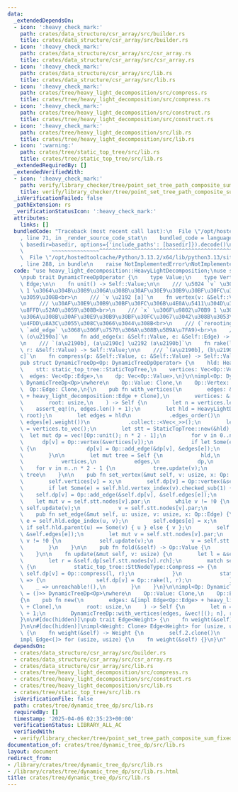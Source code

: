 ```yaml
---
data:
  _extendedDependsOn:
  - icon: ':heavy_check_mark:'
    path: crates/data_structure/csr_array/src/builder.rs
    title: crates/data_structure/csr_array/src/builder.rs
  - icon: ':heavy_check_mark:'
    path: crates/data_structure/csr_array/src/csr_array.rs
    title: crates/data_structure/csr_array/src/csr_array.rs
  - icon: ':heavy_check_mark:'
    path: crates/data_structure/csr_array/src/lib.rs
    title: crates/data_structure/csr_array/src/lib.rs
  - icon: ':heavy_check_mark:'
    path: crates/tree/heavy_light_decomposition/src/compress.rs
    title: crates/tree/heavy_light_decomposition/src/compress.rs
  - icon: ':heavy_check_mark:'
    path: crates/tree/heavy_light_decomposition/src/construct.rs
    title: crates/tree/heavy_light_decomposition/src/construct.rs
  - icon: ':heavy_check_mark:'
    path: crates/tree/heavy_light_decomposition/src/lib.rs
    title: crates/tree/heavy_light_decomposition/src/lib.rs
  - icon: ':warning:'
    path: crates/tree/static_top_tree/src/lib.rs
    title: crates/tree/static_top_tree/src/lib.rs
  _extendedRequiredBy: []
  _extendedVerifiedWith:
  - icon: ':heavy_check_mark:'
    path: verify/library_checker/tree/point_set_tree_path_composite_sum_fixed_root/src/main.rs
    title: verify/library_checker/tree/point_set_tree_path_composite_sum_fixed_root/src/main.rs
  _isVerificationFailed: false
  _pathExtension: rs
  _verificationStatusIcon: ':heavy_check_mark:'
  attributes:
    links: []
  bundledCode: "Traceback (most recent call last):\n  File \"/opt/hostedtoolcache/Python/3.13.2/x64/lib/python3.13/site-packages/onlinejudge_verify/documentation/build.py\"\
    , line 71, in _render_source_code_stat\n    bundled_code = language.bundle(stat.path,\
    \ basedir=basedir, options={'include_paths': [basedir]}).decode()\n          \
    \         ~~~~~~~~~~~~~~~^^^^^^^^^^^^^^^^^^^^^^^^^^^^^^^^^^^^^^^^^^^^^^^^^^^^^^^^^^^^^^^^^^\n\
    \  File \"/opt/hostedtoolcache/Python/3.13.2/x64/lib/python3.13/site-packages/onlinejudge_verify/languages/rust.py\"\
    , line 288, in bundle\n    raise NotImplementedError\nNotImplementedError\n"
  code: "use heavy_light_decomposition::HeavyLightDecomposition;\nuse static_top_tree::StaticTopTree;\n\
    \npub trait DynamicTreeDpOperator {\n    type Value;\n    type Vertex;\n    type\
    \ Edge;\n\n    fn unit() -> Self::Value;\n\n    /// \u5024 `v` \u306E\u9802\u70B9\
    \ 1 \u3064\u304B\u3089\u306A\u308B\u30AF\u30E9\u30B9\u30BF\u30FC\u3092\u751F\u6210\
    \u3059\u308B<br>\n    /// `v \u2192 [a]`\n    fn vertex(v: &Self::Vertex) -> Self::Value;\n\
    \n    /// \u30AF\u30E9\u30B9\u30BF\u30FC\u306B\u4E0A\u5411\u304D\u306E\u8FBA\u3092\
    \u8FFD\u52A0\u3059\u308B<br>\n    /// `x` \u306F\u9802\u70B9 1 \u3064\u304B\u3089\
    \u306A\u308B\u30AF\u30E9\u30B9\u30BF\u30FC\u3067\u3042\u308B\u3053\u3068\u304C\
    \u4FDD\u8A3C\u3055\u308C\u3066\u3044\u308B<br>\n    /// (`rerooting_tree_dp` \u306E\
    \ `add_edge` \u3068\u306F\u7570\u306A\u308B\u5B9A\u7FA9)<br>\n    /// `[a] \u2192\
    \ (o\u2190a]`\n    fn add_edge(x: &Self::Value, e: &Self::Edge) -> Self::Value;\n\
    \n    /// `(a\u2190b], (a\u2190c] \u2192 (a\u2190b]`\n    fn rake(l: &Self::Value,\
    \ r: &Self::Value) -> Self::Value;\n\n    /// `(a\u2190b], (b\u2190c] \u2192 (a\u2190\
    c]`\n    fn compress(p: &Self::Value, c: &Self::Value) -> Self::Value;\n}\n\n\
    pub struct DynamicTreeDp<Op: DynamicTreeDpOperator> {\n    hld: HeavyLightDecomposition,\n\
    \    stt: static_top_tree::StaticTopTree,\n    vertices: Vec<Op::Vertex>,\n  \
    \  edges: Vec<Op::Edge>,\n    dp: Vec<Op::Value>,\n}\n\nimpl<Op: DynamicTreeDpOperator>\
    \ DynamicTreeDp<Op>\nwhere\n    Op::Value: Clone,\n    Op::Vertex: Clone,\n  \
    \  Op::Edge: Clone,\n{\n    pub fn with_vertices(\n        edges: &[impl Edge<Op::Edge>\
    \ + heavy_light_decomposition::Edge + Clone],\n        vertices: &[Op::Vertex],\n\
    \        root: usize,\n    ) -> Self {\n        let n = vertices.len();\n    \
    \    assert_eq!(n, edges.len() + 1);\n        let hld = HeavyLightDecomposition::from_edges(edges,\
    \ root);\n        let edges = hld\n            .edges_order()\n            .map(|e|\
    \ edges[e].weight())\n            .collect::<Vec<_>>();\n        let vertices\
    \ = vertices.to_vec();\n        let stt = StaticTopTree::new(&hld);\n\n      \
    \  let mut dp = vec![Op::unit(); n * 2 - 1];\n        for v in 0..n {\n      \
    \      dp[v] = Op::vertex(&vertices[v]);\n            if let Some(e) = hld.vertex_index(v).checked_sub(1)\
    \ {\n                dp[v] = Op::add_edge(&dp[v], &edges[e]);\n            }\n\
    \        }\n\n        let mut tree = Self {\n            hld,\n            stt,\n\
    \            vertices,\n            edges,\n            dp,\n        };\n    \
    \    for v in n..n * 2 - 1 {\n            tree.update(v);\n        }\n       \
    \ tree\n    }\n\n    pub fn set_vertex(&mut self, v: usize, x: Op::Vertex) {\n\
    \        self.vertices[v] = x;\n        self.dp[v] = Op::vertex(&self.vertices[v]);\n\
    \        if let Some(e) = self.hld.vertex_index(v).checked_sub(1) {\n        \
    \    self.dp[v] = Op::add_edge(&self.dp[v], &self.edges[e]);\n        }\n    \
    \    let mut v = self.stt.nodes[v].par;\n        while v != !0 {\n           \
    \ self.update(v);\n            v = self.stt.nodes[v].par;\n        }\n    }\n\n\
    \    pub fn set_edge(&mut self, u: usize, v: usize, x: Op::Edge) {\n        let\
    \ e = self.hld.edge_index(u, v);\n        self.edges[e] = x;\n        let v =\
    \ if self.hld.parent(u) == Some(v) { u } else { v };\n        self.dp[v] = Op::add_edge(&Op::vertex(&self.vertices[v]),\
    \ &self.edges[e]);\n        let mut v = self.stt.nodes[v].par;\n        while\
    \ v != !0 {\n            self.update(v);\n            v = self.stt.nodes[v].par;\n\
    \        }\n    }\n\n    pub fn fold(&self) -> Op::Value {\n        self.dp.last().unwrap().clone()\n\
    \    }\n\n    fn update(&mut self, v: usize) {\n        let l = &self.dp[self.stt.nodes[v].lch];\n\
    \        let r = &self.dp[self.stt.nodes[v].rch];\n        match self.stt.nodes[v].ty\
    \ {\n            static_top_tree::SttNodeType::Compress => {\n               \
    \ self.dp[v] = Op::compress(l, r);\n            }\n            static_top_tree::SttNodeType::Rake\
    \ => {\n                self.dp[v] = Op::rake(l, r);\n            }\n        \
    \    _ => unreachable!(),\n        }\n    }\n}\n\nimpl<Op: DynamicTreeDpOperator<Vertex\
    \ = ()>> DynamicTreeDp<Op>\nwhere\n    Op::Value: Clone,\n    Op::Edge: Clone,\n\
    {\n    pub fn new(\n        edges: &[impl Edge<Op::Edge> + heavy_light_decomposition::Edge\
    \ + Clone],\n        root: usize,\n    ) -> Self {\n        let n = edges.len()\
    \ + 1;\n        DynamicTreeDp::with_vertices(edges, &vec![(); n], root)\n    }\n\
    }\n\n#[doc(hidden)]\npub trait Edge<Weight> {\n    fn weight(&self) -> Weight;\n\
    }\n\n#[doc(hidden)]\nimpl<Weight: Clone> Edge<Weight> for (usize, usize, Weight)\
    \ {\n    fn weight(&self) -> Weight {\n        self.2.clone()\n    }\n}\n\n#[doc(hidden)]\n\
    impl Edge<()> for (usize, usize) {\n    fn weight(&self) {}\n}\n"
  dependsOn:
  - crates/data_structure/csr_array/src/builder.rs
  - crates/data_structure/csr_array/src/csr_array.rs
  - crates/data_structure/csr_array/src/lib.rs
  - crates/tree/heavy_light_decomposition/src/compress.rs
  - crates/tree/heavy_light_decomposition/src/construct.rs
  - crates/tree/heavy_light_decomposition/src/lib.rs
  - crates/tree/static_top_tree/src/lib.rs
  isVerificationFile: false
  path: crates/tree/dynamic_tree_dp/src/lib.rs
  requiredBy: []
  timestamp: '2025-04-06 02:35:23+00:00'
  verificationStatus: LIBRARY_ALL_AC
  verifiedWith:
  - verify/library_checker/tree/point_set_tree_path_composite_sum_fixed_root/src/main.rs
documentation_of: crates/tree/dynamic_tree_dp/src/lib.rs
layout: document
redirect_from:
- /library/crates/tree/dynamic_tree_dp/src/lib.rs
- /library/crates/tree/dynamic_tree_dp/src/lib.rs.html
title: crates/tree/dynamic_tree_dp/src/lib.rs
---
```

